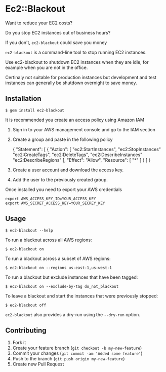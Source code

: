 # Ec2::Blackout

Want to reduce your EC2 costs?

Do you stop EC2 instances out of business hours?

If you don't, `ec2-blackout` could save you money

`ec2-blackout` is a command-line tool to stop running EC2 instances.

Use ec2-blackout to shutdown EC2 instances when they are idle, for example when you are not in the office.

Certinaly not suitable for production instances but development and test instances can generally be shutdown overnight to save money.

## Installation

    $ gem install ec2-blackout

It is recommended you create an access policy using Amazon IAM

1. Sign in to your AWS management console and go to the IAM section
2. Create a group and paste in the following policy

    {
      "Statement": [
        {
          "Action": [
            "ec2:StartInstances",
            "ec2:StopInstances"
            "ec2:CreateTags",
            "ec2:DeleteTags",
            "ec2:DescribeInstances"
            "ec2:DescribeRegions"
          ],
          "Effect": "Allow",
          "Resource": \[
            "\*"
          \]
        }
      ]
    }

3. Create a user account and download the access key.
4. Add the user to the previously created group.


Once installed you need to export your AWS credentials

    export AWS_ACCESS_KEY_ID=YOUR_ACCESS_KEY
    export AWS_SECRET_ACCESS_KEY=YOUR_SECREY_KEY

## Usage

    $ ec2-blackout --help

To run a blackout across all AWS regions:

    $ ec2-blackout on

To run a blackout across a subset of AWS regions:

    $ ec2-blackout on --regions us-east-1,us-west-1

To run a blackout but exclude instances that have been tagged:

    $ ec2-blackout on --exclude-by-tag do_not_blackout

To leave a blackout and start the instances that were previously stopped:

    $ ec2-blackout off

`ec2-blackout` also provides a dry-run using the `--dry-run` option.


## Contributing

1. Fork it
2. Create your feature branch (`git checkout -b my-new-feature`)
3. Commit your changes (`git commit -am 'Added some feature'`)
4. Push to the branch (`git push origin my-new-feature`)
5. Create new Pull Request
